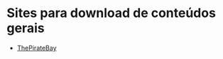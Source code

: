 # Sites para download de conteúdos gerais

- [ThePirateBay](https://thepiratebay.org/description.php?id=8891625)
